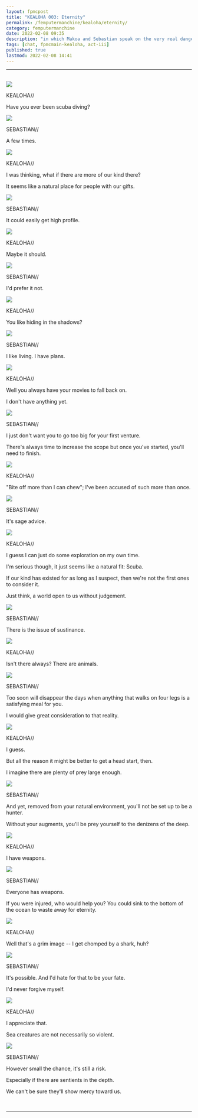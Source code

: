 ```yaml
---
layout: fpmcpost
title: "KEALOHA 003: Eternity"
permalink: /femputermanchine/kealoha/eternity/
category: femputermanchine
date: 2022-02-08 09:35
description: "in which Makoa and Sebastian speak on the very real dangers of exploration"
tags: [chat, fpmcmain-kealoha, act-iii]
published: true
lastmod: 2022-02-08 14:41
---
```

[//]: # (  2/08/22  -added)

*****
<br>
<div class="chat-box">
<img src="{{ site.url }}/assets/tb/kealoha-converses.jpg" class="chat-portrait" />
<p class="ppl-sez">KEALOHA//</p>
<p class="ppl-sez">Have you ever been scuba diving?</p>
</div>

<div class="chat-box">
<img src="{{ site.url }}/assets/tb/seb-bluetb.jpg" class="chat-portrait" />
<p class="ppl-sez">SEBASTIAN//</p>
<p class="ppl-sez">A few times.</p>
</div>

<div class="chat-box">
<img src="{{ site.url }}/assets/tb/kealoha-converses.jpg" class="chat-portrait" />
<p class="ppl-sez">KEALOHA//</p>
<p class="ppl-sez">I was thinking, what if there are more of our kind there?</p>
<p class="ppl-sez">It seems like a natural place for people with our gifts.</p>
</div>

<div class="chat-box">
<img src="{{ site.url }}/assets/tb/seb-bluetb.jpg" class="chat-portrait" />
<p class="ppl-sez">SEBASTIAN//</p>
<p class="ppl-sez">It could easily get high profile.</p>
</div>

<div class="chat-box">
<img src="{{ site.url }}/assets/tb/kealoha-converses.jpg" class="chat-portrait" />
<p class="ppl-sez">KEALOHA//</p>
<p class="ppl-sez">Maybe it should.</p>
</div>

<div class="chat-box">
<img src="{{ site.url }}/assets/tb/seb-bluetb.jpg" class="chat-portrait" />
<p class="ppl-sez">SEBASTIAN//</p>
<p class="ppl-sez">I'd prefer it not.</p>
</div>

<div class="chat-box">
<img src="{{ site.url }}/assets/tb/kealoha-converses.jpg" class="chat-portrait" />
<p class="ppl-sez">KEALOHA//</p>
<p class="ppl-sez">You like hiding in the shadows?</p>
</div>

<div class="chat-box">
<img src="{{ site.url }}/assets/tb/seb-bluetb.jpg" class="chat-portrait" />
<p class="ppl-sez">SEBASTIAN//</p>
<p class="ppl-sez">I like living. I have plans.</p>
</div>

<div class="chat-box">
<img src="{{ site.url }}/assets/tb/kealoha-converses.jpg" class="chat-portrait" />
<p class="ppl-sez">KEALOHA//</p>
<p class="ppl-sez">Well you always have your movies to fall back on.</p>
<p class="ppl-sez">I don't have anything yet.</p>
</div>

<div class="chat-box">
<img src="{{ site.url }}/assets/tb/seb-bluetb.jpg" class="chat-portrait" />
<p class="ppl-sez">SEBASTIAN//</p>
<p class="ppl-sez">I just don't want you to go too big for your first venture.</p>
<p class="ppl-sez">There's always time to increase the scope but once you've started, you'll need to finish.</p>
</div>

<div class="chat-box">
<img src="{{ site.url }}/assets/tb/kealoha-converses.jpg" class="chat-portrait" />
<p class="ppl-sez">KEALOHA//</p>
<p class="ppl-sez">"Bite off more than I can chew"; I've been accused of such more than once.</p>
</div>

<div class="chat-box">
<img src="{{ site.url }}/assets/tb/seb-bluetb.jpg" class="chat-portrait" />
<p class="ppl-sez">SEBASTIAN//</p>
<p class="ppl-sez">It's sage advice.</p>
</div>

<div class="chat-box">
<img src="{{ site.url }}/assets/tb/kealoha-converses.jpg" class="chat-portrait" />
<p class="ppl-sez">KEALOHA//</p>
<p class="ppl-sez">I guess I can just do some exploration on my own time.</p>
<p class="ppl-sez">I'm serious though, it just seems like a natural fit: Scuba.</p>
<p class="ppl-sez">If our kind has existed for as long as I suspect, then we're not the first ones to consider it.</p>
<p class="ppl-sez">Just think, a world open to us without judgement.</p>
</div>

<div class="chat-box">
<img src="{{ site.url }}/assets/tb/seb-bluetb.jpg" class="chat-portrait" />
<p class="ppl-sez">SEBASTIAN//</p>
<p class="ppl-sez">There is the issue of sustinance.</p>
</div>

<div class="chat-box">
<img src="{{ site.url }}/assets/tb/kealoha-converses.jpg" class="chat-portrait" />
<p class="ppl-sez">KEALOHA//</p>
<p class="ppl-sez">Isn't there always? There are animals.</p>
</div>

<div class="chat-box">
<img src="{{ site.url }}/assets/tb/seb-bluetb.jpg" class="chat-portrait" />
<p class="ppl-sez">SEBASTIAN//</p>
<p class="ppl-sez">Too soon will disappear the days when anything that walks on four legs is a satisfying meal for you.</p>
<p class="ppl-sez">I would give great consideration to that reality.</p>
</div>

<div class="chat-box">
<img src="{{ site.url }}/assets/tb/kealoha-converses.jpg" class="chat-portrait" />
<p class="ppl-sez">KEALOHA//</p>
<p class="ppl-sez">I guess.</p>
<p class="ppl-sez">But all the reason it might be better to get a head start, then.</p>
<p class="ppl-sez">I imagine there are plenty of prey large enough.</p>
</div>

<div class="chat-box">
<img src="{{ site.url }}/assets/tb/seb-bluetb.jpg" class="chat-portrait" />
<p class="ppl-sez">SEBASTIAN//</p>
<p class="ppl-sez">And yet, removed from your natural environment, you'll not be set up to be a hunter.</p>
<p class="ppl-sez">Without your augments, you'll be prey yourself to the denizens of the deep.</p>
</div>

<div class="chat-box">
<img src="{{ site.url }}/assets/tb/kealoha-converses.jpg" class="chat-portrait" />
<p class="ppl-sez">KEALOHA//</p>
<p class="ppl-sez">I have weapons.</p>
</div>

<div class="chat-box">
<img src="{{ site.url }}/assets/tb/seb-bluetb.jpg" class="chat-portrait" />
<p class="ppl-sez">SEBASTIAN//</p>
<p class="ppl-sez">Everyone has weapons.</p>
<p class="ppl-sez">If you were injured, who would help you? You could sink to the bottom of the ocean to waste away for eternity.</p>
</div>

<div class="chat-box">
<img src="{{ site.url }}/assets/tb/kealoha-converses.jpg" class="chat-portrait" />
<p class="ppl-sez">KEALOHA//</p>
<p class="ppl-sez">Well that's a grim image -- I get chomped by a shark, huh?</p>
</div>

<div class="chat-box">
<img src="{{ site.url }}/assets/tb/seb-bluetb.jpg" class="chat-portrait" />
<p class="ppl-sez">SEBASTIAN//</p>
<p class="ppl-sez">It's possible. And I'd hate for that to be your fate.</p>
<p class="ppl-sez">I'd never forgive myself.</p>
</div>

<div class="chat-box">
<img src="{{ site.url }}/assets/tb/kealoha-converses.jpg" class="chat-portrait" />
<p class="ppl-sez">KEALOHA//</p>
<p class="ppl-sez">I appreciate that.</p>
<p class="ppl-sez">Sea creatures are not necessarily so violent.</p>
</div>

<div class="chat-box">
<img src="{{ site.url }}/assets/tb/seb-bluetb.jpg" class="chat-portrait" />
<p class="ppl-sez">SEBASTIAN//</p>
<p class="ppl-sez">However small the chance, it's still a risk.</p>
<p class="ppl-sez">Especially if there are sentients in the depth.</p>
<p class="ppl-sez">We can't be sure they'll show mercy toward us.</p>
</div>
<br>

*****

